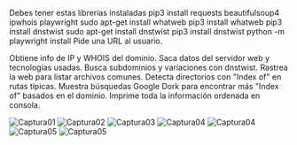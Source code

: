 Debes tener estas librerias instaladas 
pip3 install requests beautifulsoup4 ipwhois playwright
sudo apt-get install whatweb
pip3 install whatweb
pip3 install dnstwist
sudo apt-get install dnstwist
pip3 install dnstwist
python -m playwright install
Pide una URL al usuario.

Obtiene info de IP y WHOIS del dominio.
Saca datos del servidor web y tecnologías usadas.
Busca subdominios y variaciones con dnstwist.
Rastrea la web para listar archivos comunes.
Detecta directorios con "Index of" en rutas típicas.
Muestra búsquedas Google Dork para encontrar más "Index of" basados en el dominio.
Imprime toda la información ordenada en consola.

![Captura01](https://github.com/user-attachments/assets/62b4c884-055f-4947-ac0c-0724bc4fed80)
![Captura02](https://github.com/user-attachments/assets/7f51ab13-7751-4131-be8f-8dbf23aec5d8)
![Captura03](https://github.com/user-attachments/assets/a0084812-27d6-468d-8e4b-6827ea602407)
![Captura04](https://github.com/user-attachments/assets/e95edf29-4aa7-47bb-ac11-2204d84f3900)
![Captura04](https://github.com/user-attachments/assets/3ebd4b26-439e-4519-aebc-2bfaebe5eb1e)
![Captura05](https://github.com/user-attachments/assets/05247ff7-57b7-4026-b42f-9fbba16f674a)
![Captura05](https://github.com/user-attachments/assets/d1ae4f3f-f93a-48a4-9413-a1090a586e23)
